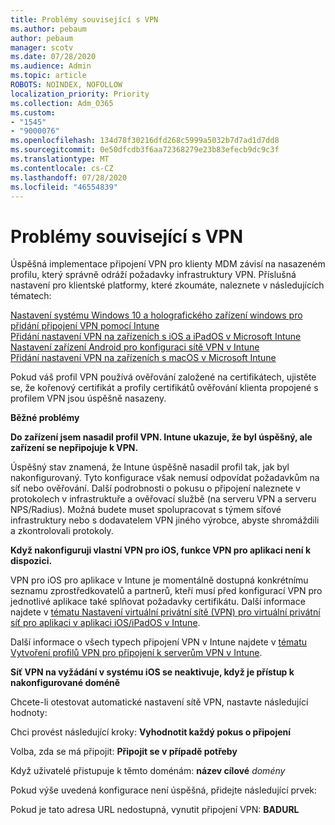 ```yaml
---
title: Problémy související s VPN
ms.author: pebaum
author: pebaum
manager: scotv
ms.date: 07/28/2020
ms.audience: Admin
ms.topic: article
ROBOTS: NOINDEX, NOFOLLOW
localization_priority: Priority
ms.collection: Adm_O365
ms.custom:
- "1545"
- "9000076"
ms.openlocfilehash: 134d78f30216dfd268c5999a5032b7d7ad1d7dd8
ms.sourcegitcommit: 0e50dfcdb3f6aa72368279e23b83efecb9dc9c3f
ms.translationtype: MT
ms.contentlocale: cs-CZ
ms.lasthandoff: 07/28/2020
ms.locfileid: "46554839"
---
```

# <a name="vpn-related-issues"></a>Problémy související s VPN

Úspěšná implementace připojení VPN pro klienty MDM závisí na nasazeném profilu, který správně odráží požadavky infrastruktury VPN. Příslušná nastavení pro klientské platformy, které zkoumáte, naleznete v následujících tématech: 

[Nastavení systému Windows 10 a holografického zařízení windows pro přidání připojení VPN pomocí Intune](https://docs.microsoft.com/intune/vpn-settings-windows-10)  
[Přidání nastavení VPN na zařízeních s iOS a iPadOS v Microsoft Intune](https://docs.microsoft.com/intune/vpn-settings-ios)  
[Nastavení zařízení Android pro konfiguraci sítě VPN v Intune](https://docs.microsoft.com/intune/vpn-settings-android)  
[Přidání nastavení VPN na zařízeních s macOS v Microsoft Intune](https://docs.microsoft.com/mem/intune/configuration/vpn-settings-macos)

Pokud váš profil VPN používá ověřování založené na certifikátech, ujistěte se, že kořenový certifikát a profily certifikátů ověřování klienta propojené s profilem VPN jsou úspěšně nasazeny.

**Běžné problémy**

**Do zařízení jsem nasadil profil VPN. Intune ukazuje, že byl úspěšný, ale zařízení se nepřipojuje k VPN.**

Úspěšný stav znamená, že Intune úspěšně nasadil profil tak, jak byl nakonfigurovaný. Tyto konfigurace však nemusí odpovídat požadavkům na síť nebo ověřování. Další podrobnosti o pokusu o připojení naleznete v protokolech v infrastruktuře a ověřovací službě (na serveru VPN a serveru NPS/Radius). Možná budete muset spolupracovat s týmem síťové infrastruktury nebo s dodavatelem VPN jiného výrobce, abyste shromáždili a zkontrolovali protokoly.

**Když nakonfiguruji vlastní VPN pro iOS, funkce VPN pro aplikaci není k dispozici.**

VPN pro iOS pro aplikace v Intune je momentálně dostupná konkrétnímu seznamu zprostředkovatelů a partnerů, kteří musí před konfigurací VPN pro jednotlivé aplikace také splňovat požadavky certifikátu. Další informace najdete v [tématu Nastavení virtuální privátní sítě (VPN) pro virtuální privátní síť pro aplikaci v aplikaci iOS/iPadOS v Intune](https://docs.microsoft.com/intune/vpn-setting-configure-per-app). 

Další informace o všech typech připojení VPN v Intune najdete v [tématu Vytvoření profilů VPN pro připojení k serverům VPN v Intune](https://docs.microsoft.com/intune/vpn-settings-configure).  

**Síť VPN na vyžádání v systému iOS se neaktivuje, když je přístup k nakonfigurované doméně**

Chcete-li otestovat automatické nastavení sítě VPN, nastavte následující hodnoty:

Chci provést následující kroky: **Vyhodnotit každý pokus o připojení** 

Volba, zda se má připojit: **Připojit se v případě potřeby**

Když uživatelé přistupuje k těmto doménám: **název cílové** *domény*

Pokud výše uvedená konfigurace není úspěšná, přidejte následující prvek:

Pokud je tato adresa URL nedostupná, vynutit připojení VPN: **BADURL**